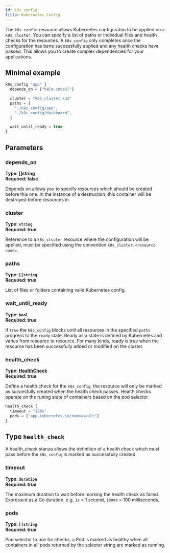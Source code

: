 ```yaml
---
id: k8s_config
title: Kubernetes Config
---
```


The `k8s_config` resource allows Kubernetes configuraton to be applied on a `k8s_cluster`. You can specify a list of paths or individual files and health checks for the resources.  A `k8s_config` only completes once the configuration has bene successfully applied and any health checks have passed. This allows you to create complex dependencies for your applications.


## Minimal example

```javascript
k8s_config "app" {
  depends_on = ["helm.consul"]

  cluster = "k8s_cluster.k3s"
  paths = [
    "./k8s_config/app",
    "./k8s_config/dashboard",
  ]

  wait_until_ready = true
}
```


## Parameters

### depends_on 
**Type: []string**  
**Required: false**

Depends on allows you to specify resources which should be created before this one. In the instance of a destruction, this container will be destroyed before
resources in.

### cluster
**Type: `string`**  
**Required: true**

Reference to a `k8s_clsuter` resource where the configuration will be applied, must be specified using the convention `k8s_cluster.<resource name>`.

### paths
**Type: `[]string`**  
**Required: true**

List of files or folders containing valid Kubernetes config.

### wait_until_ready
**Type: `bool`**  
**Required: true**

If `true` the `k8s_config` blocks until all resources in the specified `paths` progress to the `ready` state. Ready as a state is defined by Kubernetes and varies from resource to resource. For many kinds, ready is true when the resource has been successfully added or modified on the cluster.

### health_check
**Type: [HealthCheck](HealthCheck)**  
**Required: true**

Define a health check for the `k8s_config`, the resource will only be marked as succesfully created when the health check passes. Health checks operate on the runing state of containers based on the pod selector.

```javascript
health_check {
  timeout = "120s"
  pods = ["app.kubernetes.io/name=vault"]
} 
```


## Type `health_check`

A health_check stanza allows the definition of a health check which must pass before the `k8s_config` is marked as successfully created.

### timeout
**Type: `duration`**  
**Required: true**

The maximum duration to wait before marking the health check as failed. Expressed as a Go duration, e.g. `1s` = 1 second, `100ms` = 100 milliseconds.

### pods
**Type: `[]string`**  
**Required: true**

Pod selector to use for checks, a Pod is marked as healthy when all containers in all pods returned by the selector string are marked as running.